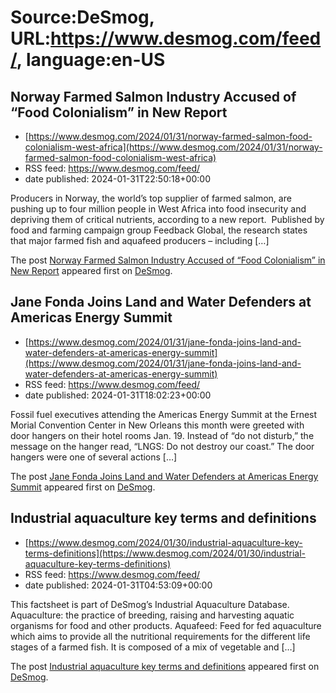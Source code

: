 # Source:DeSmog, URL:https://www.desmog.com/feed/, language:en-US

## Norway Farmed Salmon Industry Accused of “Food Colonialism” in New Report
 - [https://www.desmog.com/2024/01/31/norway-farmed-salmon-food-colonialism-west-africa](https://www.desmog.com/2024/01/31/norway-farmed-salmon-food-colonialism-west-africa)
 - RSS feed: https://www.desmog.com/feed/
 - date published: 2024-01-31T22:50:18+00:00

<p>Producers in Norway, the world&#8217;s top supplier of farmed salmon, are pushing up to four million people in West Africa into food insecurity and depriving them of critical nutrients, according to a new report.&#160; Published by food and farming campaign group Feedback Global, the research states that major farmed fish and aquafeed producers – including [&#8230;]</p>
<p>The post <a href="https://www.desmog.com/2024/01/31/norway-farmed-salmon-food-colonialism-west-africa/">Norway Farmed Salmon Industry Accused of “Food Colonialism” in New Report</a> appeared first on <a href="https://www.desmog.com">DeSmog</a>.</p>

## Jane Fonda Joins Land and Water Defenders at Americas Energy Summit
 - [https://www.desmog.com/2024/01/31/jane-fonda-joins-land-and-water-defenders-at-americas-energy-summit](https://www.desmog.com/2024/01/31/jane-fonda-joins-land-and-water-defenders-at-americas-energy-summit)
 - RSS feed: https://www.desmog.com/feed/
 - date published: 2024-01-31T18:02:23+00:00

<p>Fossil fuel executives attending the Americas Energy Summit at the Ernest Morial Convention Center in New Orleans this month were greeted with door hangers on their hotel rooms Jan. 19. Instead of “do not disturb,” the message on the hanger read, “LNGS: Do not destroy our coast.” The door hangers were one of several actions [&#8230;]</p>
<p>The post <a href="https://www.desmog.com/2024/01/31/jane-fonda-joins-land-and-water-defenders-at-americas-energy-summit/">Jane Fonda Joins Land and Water Defenders at Americas Energy Summit</a> appeared first on <a href="https://www.desmog.com">DeSmog</a>.</p>

## Industrial aquaculture key terms and definitions
 - [https://www.desmog.com/2024/01/30/industrial-aquaculture-key-terms-definitions](https://www.desmog.com/2024/01/30/industrial-aquaculture-key-terms-definitions)
 - RSS feed: https://www.desmog.com/feed/
 - date published: 2024-01-31T04:53:09+00:00

<p>This factsheet is part of DeSmog’s Industrial Aquaculture Database. Aquaculture: the practice of breeding, raising and harvesting aquatic organisms for food and other products. Aquafeed: Feed for fed aquaculture which aims to provide all the nutritional requirements for the different life stages of a farmed fish. It is composed of a mix of vegetable and [&#8230;]</p>
<p>The post <a href="https://www.desmog.com/2024/01/30/industrial-aquaculture-key-terms-definitions/">Industrial aquaculture key terms and definitions</a> appeared first on <a href="https://www.desmog.com">DeSmog</a>.</p>

